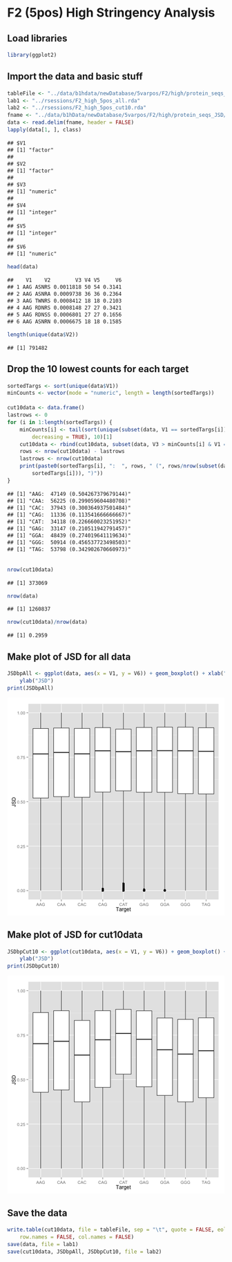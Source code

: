 F2 (5pos) High Stringency Analysis
========================================================

## Load libraries


```r
library(ggplot2)
```


## Import the data and basic stuff

```r
tableFile <- "../data/b1hdata/newDatabase/5varpos/F2/high/protein_seqs_JSD/all_cut10.txt"
lab1 <- "../rsessions/F2_high_5pos_all.rda"
lab2 <- "../rsessions/F2_high_5pos_cut10.rda"
fname <- "../data/b1hData/newDatabase/5varpos/F2/high/protein_seqs_JSD/all.txt"
data <- read.delim(fname, header = FALSE)
lapply(data[1, ], class)
```

```
## $V1
## [1] "factor"
## 
## $V2
## [1] "factor"
## 
## $V3
## [1] "numeric"
## 
## $V4
## [1] "integer"
## 
## $V5
## [1] "integer"
## 
## $V6
## [1] "numeric"
```

```r
head(data)
```

```
##    V1    V2        V3 V4 V5     V6
## 1 AAG ASNRS 0.0011818 50 54 0.3141
## 2 AAG ASNRA 0.0009738 36 36 0.2364
## 3 AAG TWNRS 0.0008412 18 18 0.2103
## 4 AAG RDNRS 0.0008148 27 27 0.3421
## 5 AAG RDNSS 0.0006801 27 27 0.1656
## 6 AAG ASNRN 0.0006675 18 18 0.1585
```

```r
length(unique(data$V2))
```

```
## [1] 791482
```


## Drop the 10 lowest counts for each target

```r
sortedTargs <- sort(unique(data$V1))
minCounts <- vector(mode = "numeric", length = length(sortedTargs))

cut10data <- data.frame()
lastrows <- 0
for (i in 1:length(sortedTargs)) {
    minCounts[i] <- tail(sort(unique(subset(data, V1 == sortedTargs[i])$V3), 
        decreasing = TRUE), 10)[1]
    cut10data <- rbind(cut10data, subset(data, V3 > minCounts[i] & V1 == sortedTargs[i]))
    rows <- nrow(cut10data) - lastrows
    lastrows <- nrow(cut10data)
    print(paste0(sortedTargs[i], ":  ", rows, " (", rows/nrow(subset(data, V1 == 
        sortedTargs[i])), ")"))
}
```

```
## [1] "AAG:  47149 (0.504267379679144)"
## [1] "CAA:  56225 (0.299059604480708)"
## [1] "CAC:  37943 (0.300364937501484)"
## [1] "CAG:  11336 (0.113541666666667)"
## [1] "CAT:  34118 (0.226660023251952)"
## [1] "GAG:  33147 (0.210511942791457)"
## [1] "GGA:  48439 (0.274019641119634)"
## [1] "GGG:  50914 (0.456537723498503)"
## [1] "TAG:  53798 (0.342902670660973)"
```

```r

nrow(cut10data)
```

```
## [1] 373069
```

```r
nrow(data)
```

```
## [1] 1260837
```

```r
nrow(cut10data)/nrow(data)
```

```
## [1] 0.2959
```


## Make plot of JSD for all data

```r
JSDbpAll <- ggplot(data, aes(x = V1, y = V6)) + geom_boxplot() + xlab("Target") + 
    ylab("JSD")
print(JSDbpAll)
```

![plot of chunk unnamed-chunk-4](figure/unnamed-chunk-4.png) 


## Make plot of JSD for cut10data

```r
JSDbpCut10 <- ggplot(cut10data, aes(x = V1, y = V6)) + geom_boxplot() + xlab("Target") + 
    ylab("JSD")
print(JSDbpCut10)
```

![plot of chunk unnamed-chunk-5](figure/unnamed-chunk-5.png) 


## Save the data

```r
write.table(cut10data, file = tableFile, sep = "\t", quote = FALSE, eol = "\n", 
    row.names = FALSE, col.names = FALSE)
save(data, file = lab1)
save(cut10data, JSDbpAll, JSDbpCut10, file = lab2)
```

